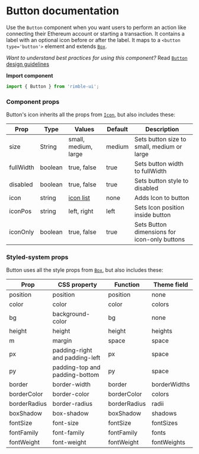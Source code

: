 # Button documentation

Use the `Button` component when you want users to perform an action like connecting their Ethereum account or starting a transaction. It contains a label with an optional icon before or after the label. It maps to a `<button type='button'>` element and extends [`Box`](https://consensys.github.io/rimble-ui/?path=/story/components-layout-box--documentation).

_Want to understand best practices for using this component?_ Read [`Button` design guidelines](https://github.com/ConsenSys/rimble-ui/blob/rc-button-docs/example/src/stories/Button/GUIDELINES.md)

**Import component**

```jsx
import { Button } from 'rimble-ui';
```

<!-- STORY -->



### Component props

Button's icon inherits all the props from [`Icon`](https://consensys.github.io/rimble-ui/?path=/story/icon--default), but also includes these:

| Prop      | Type    | Values                                                           | Default | Description                                  |
| --------- | ------- | ---------------------------------------------------------------- | ------- | -------------------------------------------- |
| size      | String  | small, medium, large                                             | medium  | Sets button size to small, medium or large   |
| fullWidth | boolean | true, false                                                      | true    | Sets button width to fullWidth               |
| disabled  | boolean | true, false                                                      | true    | Sets button style to disabled                |
| icon      | string  | [icon list](https://github.com/jxnblk/rmdi/blob/master/ICONS.md) | none    | Adds Icon to button                          |
| iconPos   | string  | left, right                                                      | left    | Sets Icon position inside button             |
| iconOnly  | boolean | true, false                                                      | true    | Sets Button dimensions for icon-only buttons |

### Styled-system props

Button uses all the style props from [`Box`](https://consensys.github.io/rimble-ui/?path=/story/components-layout-box--documentation), but also includes these:

| Prop         | CSS property                   | Function     | Theme field  |
| ------------ | ------------------------------ | ------------ | ------------ |
| position     | position                       | position     | none         |
| color        | color                          | color        | colors       |
| bg           | background-color               | bg           | none         |
| height       | height                         | height       | heights      |
| m            | margin                         | space        | space        |
| px           | padding-right and padding-left | px           | space        |
| py           | padding-top and padding-bottom | py           | space        |
| border       | border-width                   | border       | borderWidths |
| borderColor  | border-color                   | borderColor  | colors       |
| borderRadius | border-radius                  | borderRadius | radii        |
| boxShadow    | box-shadow                     | boxShadow    | shadows      |
| fontSize     | font-size                      | fontSize     | fontSizes    |
| fontFamily   | font-family                    | fontFamily   | fonts        |
| fontWeight   | font-weight                    | fontWeight   | fontWeights  |
